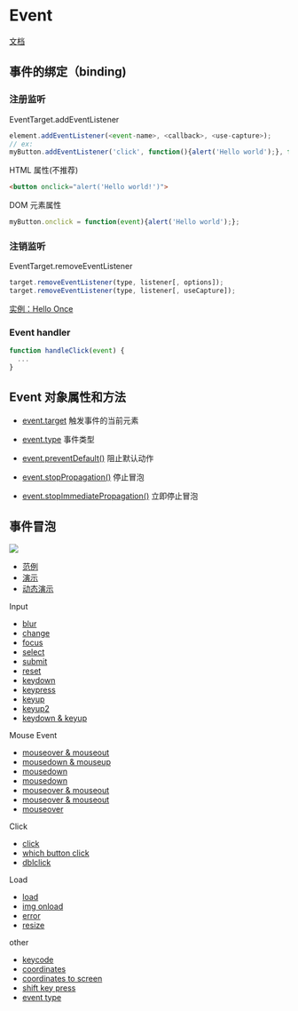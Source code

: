 # Event

[文档](https://developer.mozilla.org/zh-CN/docs/Web/API/Event)

## 事件的绑定（binding)

### 注册监听

EventTarget.addEventListener

```js
element.addEventListener(<event-name>, <callback>, <use-capture>);
// ex:
myButton.addEventListener('click', function(){alert('Hello world');}, false);
```

HTML 属性(不推荐)

```html
<button onclick="alert('Hello world!')">
```

DOM 元素属性

```js
myButton.onclick = function(event){alert('Hello world');};
```

### 注销监听

EventTarget.removeEventListener

```js
target.removeEventListener(type, listener[, options]);
target.removeEventListener(type, listener[, useCapture]);
```

[实例：Hello Once](https://jsbin.com/nivoqoz/edit?html,js,output)

### Event handler

```js
function handleClick(event) {
  ...
}
```

## Event 对象属性和方法

- [event.target](https://developer.mozilla.org/zh-CN/docs/Web/API/Event/target) 触发事件的当前元素
- [event.type](https://developer.mozilla.org/zh-CN/docs/Web/API/Event/type) 事件类型

- [event.preventDefault()](https://developer.mozilla.org/zh-CN/docs/Web/API/Event/preventDefault) 阻止默认动作
- [event.stopPropagation()](https://developer.mozilla.org/zh-CN/docs/Web/API/Event/stopPropagation) 停止冒泡
- [event.stopImmediatePropagation()](https://developer.mozilla.org/zh-CN/docs/Web/API/Event/stopImmediatePropagation) 立即停止冒泡

## 事件冒泡
![](https://cloud.netlifyusercontent.com/assets/344dbf88-fdf9-42bb-adb4-46f01eedd629/603c2b38-eaa7-4806-b5bc-cf7b3edbcd68/eventflow.png)

- [范例](https://jsbin.com/xowivuf/edit?js,console,output)
- [演示](https://jsbin.com/surivup/edit?html,console,output)
- [动态演示](https://jsbin.com/vusopil/edit?css,js,output)

Input

- [blur](https://jsbin.com/joneguy/edit?html)
- [change](https://jsbin.com/cifufaq/edit?html,output)
- [focus](https://jsbin.com/hesivoc/1/edit?html,output)
- [select](https://jsbin.com/motoyut/edit?html,output)
- [submit](https://jsbin.com/riwagul/edit?html,output)
- [reset](https://jsbin.com/tuwevog/edit?html,output)
- [keydown](https://jsbin.com/comenit/edit?html,output)
- [keypress](https://jsbin.com/dohisaj/edit?html,output)
- [keyup](https://jsbin.com/kubowax/edit?html,output)
- [keyup2](https://jsbin.com/puyocap/edit?html,output)
- [keydown & keyup](https://jsbin.com/bebatac/edit?html,output)

Mouse Event

- [mouseover & mouseout](https://jsbin.com/webureb/edit?html,output)
- [mousedown & mouseup](https://jsbin.com/zugexud/edit?html,output)
- [mousedown](https://jsbin.com/xosunac/edit?html,output)
- [mousedown](https://jsbin.com/denoxox/edit?html,output)
- [mouseover & mouseout](https://jsbin.com/foxasif/edit?html,output)
- [mouseover & mouseout](https://jsbin.com/tejucas/1/edit?html,output)
- [mouseover](https://jsbin.com/quqasos/1/edit?html,output)

Click

- [click](https://jsbin.com/cosuyoc/edit?html,output)
- [which button click](https://jsbin.com/yesigit/edit?html,output)
- [dblclick](https://jsbin.com/dihibeh/edit?html,output)

Load

- [load](https://jsbin.com/suzuxaf/edit?html,output)
- [img onload](https://jsbin.com/vuqakuh/edit?html,output)
- [error](https://jsbin.com/dukesoy/edit?html,output)
- [resize](https://jsbin.com/gaquyix/edit?html,output)

other
- [keycode](https://jsbin.com/wexebiq/edit?html,output)
- [coordinates](https://jsbin.com/hoyetaj/edit?html,output)
- [coordinates to screen](https://jsbin.com/camifin/edit?html,output)
- [shift key press](https://jsbin.com/digizem/1/edit?html,output)
- [event type](https://jsbin.com/dabiruy/edit?html,output)